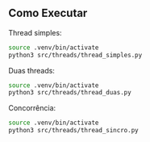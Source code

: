 ## Como Executar

Thread simples:

```bash
source .venv/bin/activate
python3 src/threads/thread_simples.py
```

Duas threads:

```bash
source .venv/bin/activate
python3 src/threads/thread_duas.py
```

Concorrência:

```bash
source .venv/bin/activate
python3 src/threads/thread_sincro.py
```